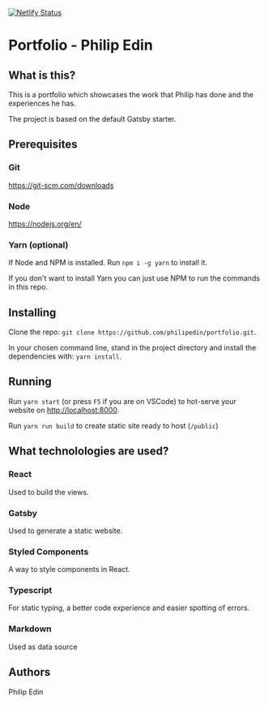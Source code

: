 [![Netlify Status](https://api.netlify.com/api/v1/badges/6e856904-a4a8-45dd-aa99-2f8fab154988/deploy-status)](https://app.netlify.com/sites/philipedin-portfolio/deploys)

# Portfolio - Philip Edin

## What is this?

This is a portfolio which showcases the work that Philip has done and the experiences he has.

The project is based on the default Gatsby starter.

## Prerequisites

### Git

https://git-scm.com/downloads

### Node

https://nodejs.org/en/

### Yarn (optional)

If Node and NPM is installed. Run `npm i -g yarn` to install it.

If you don't want to install Yarn you can just use NPM to run the commands in this repo.

## Installing

Clone the repo: `git clone https://github.com/philipedin/portfolio.git`.

In your chosen command line, stand in the project directory and install the dependencies with: `yarn install`.

## Running
Run `yarn start` (or press `F5` if you are on VSCode) to hot-serve your website on <http://localhost:8000>.

Run `yarn run build` to create static site ready to host (`/public`)

## What technolologies are used?

### React
Used to build the views.
### Gatsby
Used to generate a static website.
### Styled Components
A way to style components in React.
### Typescript
For static typing, a better code experience and easier spotting of errors.
### Markdown
Used as data source

## Authors
Philip Edin